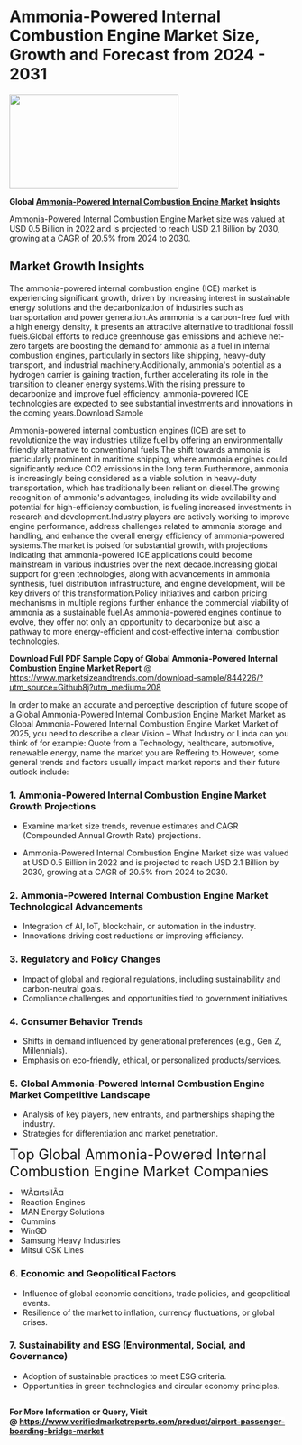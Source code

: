 <H1>Ammonia-Powered Internal Combustion Engine Market Size, Growth and Forecast from 2024 - 2031</H1><img class="aligncenter size-medium wp-image-584254" src="https://thirdeyenews.in/wp-content/uploads/2024/09/Global-Market-Research-300x168.jpeg" alt="" width="300" height="168" /><p><strong>Global&nbsp;<a href="https://www.marketsizeandtrends.com/download-sample/844226/?utm_source=Github8j?utm_medium=208">Ammonia-Powered Internal Combustion Engine Market</a> Insights</strong></p><p>Ammonia-Powered Internal Combustion Engine Market size was valued at USD 0.5 Billion in 2022 and is projected to reach USD 2.1 Billion by 2030, growing at a CAGR of 20.5% from 2024 to 2030.</p><p><h2>Market Growth Insights</h2> <p>The ammonia-powered internal combustion engine (ICE) market is experiencing significant growth, driven by increasing interest in sustainable energy solutions and the decarbonization of industries such as transportation and power generation.As ammonia is a carbon-free fuel with a high energy density, it presents an attractive alternative to traditional fossil fuels.Global efforts to reduce greenhouse gas emissions and achieve net-zero targets are boosting the demand for ammonia as a fuel in internal combustion engines, particularly in sectors like shipping, heavy-duty transport, and industrial machinery.Additionally, ammonia's potential as a hydrogen carrier is gaining traction, further accelerating its role in the transition to cleaner energy systems.With the rising pressure to decarbonize and improve fuel efficiency, ammonia-powered ICE technologies are expected to see substantial investments and innovations in the coming years.Download Sample</p> <p>Ammonia-powered internal combustion engines (ICE) are set to revolutionize the way industries utilize fuel by offering an environmentally friendly alternative to conventional fuels.The shift towards ammonia is particularly prominent in maritime shipping, where ammonia engines could significantly reduce CO2 emissions in the long term.Furthermore, ammonia is increasingly being considered as a viable solution in heavy-duty transportation, which has traditionally been reliant on diesel.The growing recognition of ammonia's advantages, including its wide availability and potential for high-efficiency combustion, is fueling increased investments in research and development.Industry players are actively working to improve engine performance, address challenges related to ammonia storage and handling, and enhance the overall energy efficiency of ammonia-powered systems.The market is poised for substantial growth, with projections indicating that ammonia-powered ICE applications could become mainstream in various industries over the next decade.Increasing global support for green technologies, along with advancements in ammonia synthesis, fuel distribution infrastructure, and engine development, will be key drivers of this transformation.Policy initiatives and carbon pricing mechanisms in multiple regions further enhance the commercial viability of ammonia as a sustainable fuel.As ammonia-powered engines continue to evolve, they offer not only an opportunity to decarbonize but also a pathway to more energy-efficient and cost-effective internal combustion technologies.</p><p><span class=""><strong>Download Full PDF Sample Copy of Global Ammonia-Powered Internal Combustion Engine Market Report</strong> @ <a href="https://www.marketsizeandtrends.com/download-sample/844226/?utm_source=Github8j?utm_medium=208" target="_blank">https://www.marketsizeandtrends.com/download-sample/844226/?utm_source=Github8j?utm_medium=208</a></span></p><p>In order to make an accurate and perceptive description of future scope of a Global&nbsp;Ammonia-Powered Internal Combustion Engine Market Market as Global&nbsp;Ammonia-Powered Internal Combustion Engine Market Market of 2025, you need to describe a clear Vision &ndash; What Industry or Linda can you think of for example: Quote from a Technology, healthcare, automotive, renewable energy, name the market you are Reffering to.However, some general trends and factors usually impact market reports and their future outlook include:</p><h3>1.&nbsp;<strong>Ammonia-Powered Internal Combustion Engine Market Growth Projections</strong></h3><ul><li>Examine market size trends, revenue estimates and CAGR (Compounded Annual Growth Rate) projections.</li><li><p>Ammonia-Powered Internal Combustion Engine Market size was valued at USD 0.5 Billion in 2022 and is projected to reach USD 2.1 Billion by 2030, growing at a CAGR of 20.5% from 2024 to 2030.</p></li></ul><h3>2.&nbsp;<strong>Ammonia-Powered Internal Combustion Engine Market Technological Advancements</strong></h3><ul><li>Integration of AI, IoT, blockchain, or automation in the industry.</li><li>Innovations driving cost reductions or improving efficiency.</li></ul><h3>3.&nbsp;<strong>Regulatory and Policy Changes</strong></h3><ul><li>Impact of global and regional regulations, including sustainability and carbon-neutral goals.</li><li>Compliance challenges and opportunities tied to government initiatives.</li></ul><h3>4.&nbsp;<strong>Consumer Behavior Trends</strong></h3><ul><li>Shifts in demand influenced by generational preferences (e.g., Gen Z, Millennials).</li><li>Emphasis on eco-friendly, ethical, or personalized products/services.</li></ul><h3>5.&nbsp;<strong>Global Ammonia-Powered Internal Combustion Engine Market Competitive Landscape</strong></h3><ul><li>Analysis of key players, new entrants, and partnerships shaping the industry.</li><li>Strategies for differentiation and market penetration.</li></ul><p data-pm-slice="1 1 []"><span style="color: inherit; font-family: inherit; font-size: 25px;">Top Global Ammonia-Powered Internal Combustion Engine Market Companies</span></p><div class="" data-test-id=""><p><li>WÃ¤rtsilÃ¤</li><li> Reaction Engines</li><li> MAN Energy Solutions</li><li> Cummins</li><li> WinGD</li><li> Samsung Heavy Industries</li><li> Mitsui OSK Lines</li></p></div><h3>6.&nbsp;<strong>Economic and Geopolitical Factors</strong></h3><ul><li>Influence of global economic conditions, trade policies, and geopolitical events.</li><li>Resilience of the market to inflation, currency fluctuations, or global crises.</li></ul><h3>7.&nbsp;<strong>Sustainability and ESG (Environmental, Social, and Governance)</strong></h3><ul><li>Adoption of sustainable practices to meet ESG criteria.</li><li>Opportunities in green technologies and circular economy principles.</li></ul><h2><strong style="font-size: 14px;">For More Information or Query, Visit @&nbsp;</strong><a style="background-color: #ffffff; font-size: 14px;" href="https://www.marketsizeandtrends.com/report/ammonia-powered-internal-combustion-engine-market/" target="_blank">https://www.verifiedmarketreports.com/product/airport-passenger-boarding-bridge-market</a></h2>
